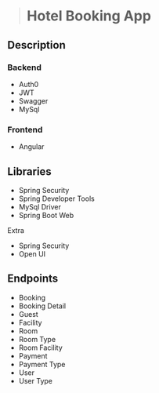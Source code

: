 
> # Hotel Booking App
## Description


### Backend
- Auth0
- JWT
- Swagger
- MySql

### Frontend
-  Angular

## Libraries
 - Spring Security
 - Spring Developer Tools
 - MySql Driver
 - Spring Boot Web


Extra
 - Spring Security
 - Open UI
 
## Endpoints
- Booking
- Booking Detail
- Guest
- Facility
- Room
- Room Type
- Room Facility
- Payment
- Payment Type
- User
- User Type